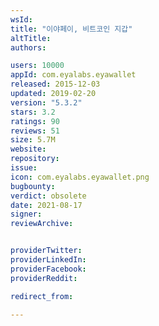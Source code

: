```yaml
---
wsId: 
title: "이야페이, 비트코인 지갑"
altTitle: 
authors:

users: 10000
appId: com.eyalabs.eyawallet
released: 2015-12-03
updated: 2019-02-20
version: "5.3.2"
stars: 3.2
ratings: 90
reviews: 51
size: 5.7M
website: 
repository: 
issue: 
icon: com.eyalabs.eyawallet.png
bugbounty: 
verdict: obsolete
date: 2021-08-17
signer: 
reviewArchive:


providerTwitter: 
providerLinkedIn: 
providerFacebook: 
providerReddit: 

redirect_from:

---
```



